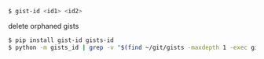 ```bash
$ gist-id <id1> <id2>
```

delete orphaned gists
```bash
$ pip install gist-id gists-id
$ python -m gists_id | grep -v "$(find ~/git/gists -maxdepth 1 -exec gist-id {} \; 2> /dev/null)" | xargs gist-delete;:
```
